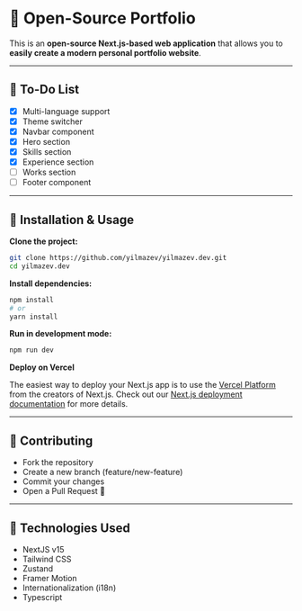 # 🚀 Open-Source Portfolio

This is an **open-source Next.js-based web application** that allows you to **easily create a modern personal portfolio website**.

---

## 📌 **To-Do List**

- [x] Multi-language support
- [x] Theme switcher
- [x] Navbar component
- [x] Hero section
- [x] Skills section
- [x] Experience section
- [ ] Works section
- [ ] Footer component

---

## 🚀 **Installation & Usage**

**Clone the project:**

```bash
git clone https://github.com/yilmazev/yilmazev.dev.git
cd yilmazev.dev
```

**Install dependencies:**

```bash
npm install
# or
yarn install
```

**Run in development mode:**

```bash
npm run dev
```

**Deploy on Vercel**

The easiest way to deploy your Next.js app is to use the [Vercel Platform](https://vercel.com/new?utm_medium=default-template&filter=next.js&utm_source=create-next-app&utm_campaign=create-next-app-readme) from the creators of Next.js. Check out our [Next.js deployment documentation](https://nextjs.org/docs/app/building-your-application/deploying) for more details.

---

## **🤝 Contributing**

- Fork the repository
- Create a new branch (feature/new-feature)
- Commit your changes
- Open a Pull Request 🎉

---

## **🔧 Technologies Used**

- NextJS v15
- Tailwind CSS
- Zustand
- Framer Motion
- Internationalization (i18n)
- Typescript
